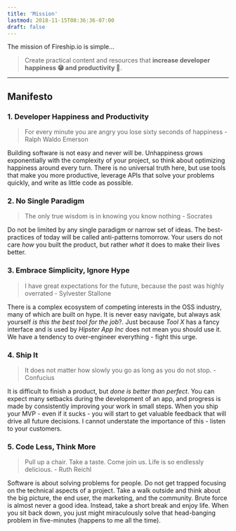 ```yaml
---
title: 'Mission'
lastmod: 2018-11-15T08:36:36-07:00
draft: false
---
```


The mission of Fireship.io is simple...

>  Create practical content and resources that **increase developer happiness 😁 and productivity 🚀**. 

<hr>

## Manifesto

### 1. Developer Happiness and Productivity

> For every minute you are angry you lose sixty seconds of happiness - Ralph Waldo Emerson

Building software is not easy and never will be. Unhappiness grows exponentially with the complexity of your project, so think about optimizing happiness around every turn. There is no universal truth here, but use tools that make you more productive, leverage APIs that solve your problems quickly, and write as little code as possible. 

### 2. No Single Paradigm

> The only true wisdom is in knowing you know nothing - Socrates

Do not be limited by any single paradigm or narrow set of ideas. The best-practices of today will be called anti-patterns tomorrow. Your users do not care *how* you built the product, but rather *what* it does to make their lives better. 

### 3. Embrace Simplicity, Ignore Hype

> I have great expectations for the future, because the past was highly overrated - Sylvester Stallone

There is a complex ecosystem of competing interests in the OSS industry, many of which are built on hype. It is never easy navigate, but always ask yourself *is this the best tool for the job*?. Just because *Tool X* has a fancy interface and is used by *Hipster App Inc* does not mean you should use it. We have a tendency to over-engineer everything - fight this urge.

### 4. Ship It

> It does not matter how slowly you go as long as you do not stop. - Confucius

It is difficult to finish a product, but *done is better than perfect*. You can expect many setbacks during the development of an app, and progress is made by consistently improving your work in small steps. When you ship your MVP - even if it sucks - you will start to get valuable feedback that will drive all future decisions. I cannot understate the importance of this - listen to your customers. 

### 5. Code Less, Think More

> Pull up a chair. Take a taste. Come join us. Life is so endlessly delicious. - Ruth Reichl

Software is about solving problems for people. Do not get trapped focusing on the technical aspects of a project. Take a walk outside and think about the big picture, the end user, the marketing, and the community. Brute force is almost never a good idea. Instead, take a short break and enjoy life. When you sit back down, you just might miraculously solve that head-banging problem in five-minutes (happens to me all the time).



